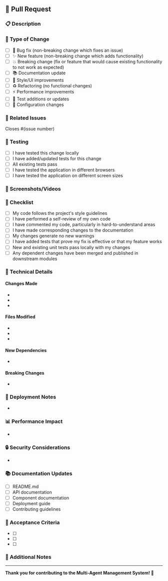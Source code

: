 ## 🚀 Pull Request

### 📋 Description
<!-- Provide a clear and concise description of what this PR does -->

### 🎯 Type of Change
- [ ] 🐛 Bug fix (non-breaking change which fixes an issue)
- [ ] ✨ New feature (non-breaking change which adds functionality)
- [ ] 💥 Breaking change (fix or feature that would cause existing functionality to not work as expected)
- [ ] 📚 Documentation update
- [ ] 🎨 Style/UI improvements
- [ ] ♻️ Refactoring (no functional changes)
- [ ] ⚡ Performance improvements
- [ ] 🧪 Test additions or updates
- [ ] 🔧 Configuration changes

### 🔗 Related Issues
<!-- Link to any related issues -->
Closes #(issue number)

### 🧪 Testing
- [ ] I have tested this change locally
- [ ] I have added/updated tests for this change
- [ ] All existing tests pass
- [ ] I have tested the application in different browsers
- [ ] I have tested the application on different screen sizes

### 📸 Screenshots/Videos
<!-- If applicable, add screenshots or videos to help explain your changes -->

### 📝 Checklist
- [ ] My code follows the project's style guidelines
- [ ] I have performed a self-review of my own code
- [ ] I have commented my code, particularly in hard-to-understand areas
- [ ] I have made corresponding changes to the documentation
- [ ] My changes generate no new warnings
- [ ] I have added tests that prove my fix is effective or that my feature works
- [ ] New and existing unit tests pass locally with my changes
- [ ] Any dependent changes have been merged and published in downstream modules

### 🔧 Technical Details
<!-- Provide technical details about the implementation -->

#### Changes Made
- 
- 
- 

#### Files Modified
- 
- 
- 

#### New Dependencies
<!-- List any new dependencies added -->
- 

#### Breaking Changes
<!-- List any breaking changes -->
- 

### 🚀 Deployment Notes
<!-- Any special deployment considerations -->
- 

### 📊 Performance Impact
<!-- Describe any performance implications -->
- 

### 🔒 Security Considerations
<!-- Describe any security implications -->
- 

### 📚 Documentation Updates
<!-- List any documentation that needs to be updated -->
- [ ] README.md
- [ ] API documentation
- [ ] Component documentation
- [ ] Deployment guide
- [ ] Contributing guidelines

### 🎯 Acceptance Criteria
<!-- List the acceptance criteria for this PR -->
- [ ] 
- [ ] 
- [ ] 

### 📝 Additional Notes
<!-- Any additional information that reviewers should know -->

---

**Thank you for contributing to the Multi-Agent Management System! 🚀**